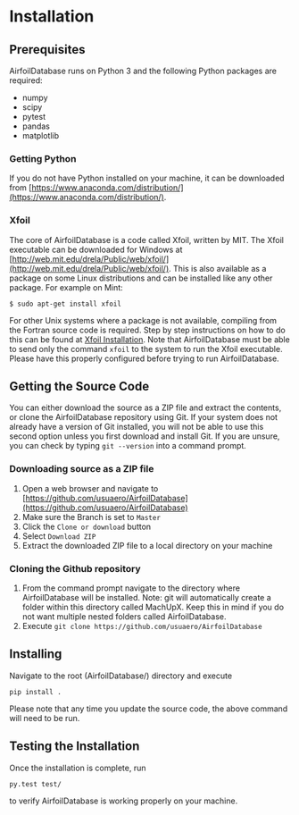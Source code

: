 # Installation

## Prerequisites

 AirfoilDatabase runs on Python 3 and the following Python packages are required:

* numpy
* scipy
* pytest
* pandas
* matplotlib

### Getting Python

If you do not have Python installed on your machine, it can be downloaded from [https://www.anaconda.com/distribution/](https://www.anaconda.com/distribution/).

### Xfoil

The core of AirfoilDatabase is a code called Xfoil, written by MIT. The Xfoil executable can be downloaded for Windows at [http://web.mit.edu/drela/Public/web/xfoil/](http://web.mit.edu/drela/Public/web/xfoil/). This is also available as a package on some Linux distributions and can be installed like any other package. For example on Mint:

    $ sudo apt-get install xfoil

For other Unix systems where a package is not available, compiling from the Fortran source code is required. Step by step instructions on how to do this can be found at [Xfoil Installation](xfoil_installation). Note that AirfoilDatabase must be able to send only the command ```xfoil``` to the system to run the Xfoil executable. Please have this properly configured before trying to run AirfoilDatabase.

## Getting the Source Code

You can either download the source as a ZIP file and extract the contents, or clone the AirfoilDatabase repository using Git. If your system does not already have a version of Git installed, you will not be able to use this second option unless you first download and install Git. If you are unsure, you can check by typing `git --version` into a command prompt.

### Downloading source as a ZIP file

1. Open a web browser and navigate to [https://github.com/usuaero/AirfoilDatabase](https://github.com/usuaero/AirfoilDatabase)
2. Make sure the Branch is set to `Master`
3. Click the `Clone or download` button
4. Select `Download ZIP`
5. Extract the downloaded ZIP file to a local directory on your machine

### Cloning the Github repository

1. From the command prompt navigate to the directory where AirfoilDatabase will be installed. Note: git will automatically create a folder within this directory called MachUpX. Keep this in mind if you do not want multiple nested folders called AirfoilDatabase.
2. Execute `git clone https://github.com/usuaero/AirfoilDatabase`

## Installing

Navigate to the root (AirfoilDatabase/) directory and execute

`pip install .`

Please note that any time you update the source code, the above command will need to be run.

## Testing the Installation

Once the installation is complete, run

`py.test test/`

to verify AirfoilDatabase is working properly on your machine.
